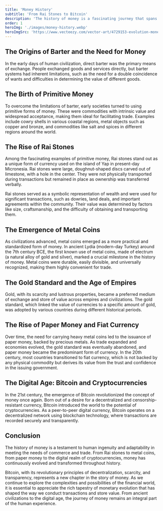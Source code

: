 ```yaml
---
title: 'Money History'
subtitle: 'From Rai Stones to Bitcoin'
description: 'The history of money is a fascinating journey that spans across time and civilizations, reflecting the evolution of human societies and their economic needs. From ancient barter systems to the digital age of cryptocurrencies, the concept of money has constantly adapted to the changing dynamics of trade and commerce. In this exploration of "Money History," we delve into the intriguing origins of money and how it has evolved over the ages, including the unique case of Rai stones, to its current manifestation as the revolutionary digital currency - Bitcoin.'
order: 1
heroImg: './images/money-history.webp'
heroImgSrc: 'https://www.vecteezy.com/vector-art/4729153-evolution-money-infographic (fixed it)'
---
```


## The Origins of Barter and the Need for Money

In the early days of human civilization, direct barter was the primary means of exchange. People exchanged goods and services directly, but barter systems had inherent limitations, such as the need for a double coincidence of wants and difficulties in determining the value of different goods.

## The Birth of Primitive Money

To overcome the limitations of barter, early societies turned to using primitive forms of money. These were commodities with intrinsic value and widespread acceptance, making them ideal for facilitating trade. Examples include cowry shells in various coastal regions, metal objects such as copper and bronze, and commodities like salt and spices in different regions around the world.

## The Rise of Rai Stones

Among the fascinating examples of primitive money, Rai stones stand out as a unique form of currency used on the island of Yap in present-day Micronesia. Rai stones were large, doughnut-shaped discs carved out of limestone, with a hole in the center. They were not physically transported during transactions but remained in place as ownership was transferred verbally.

Rai stones served as a symbolic representation of wealth and were used for significant transactions, such as dowries, land deals, and important agreements within the community. Their value was determined by factors like size, craftsmanship, and the difficulty of obtaining and transporting them.

## The Emergence of Metal Coins

As civilizations advanced, metal coins emerged as a more practical and standardized form of money. In ancient Lydia (modern-day Turkey) around the 7th century BCE, the first known use of metal coins, made of electrum (a natural alloy of gold and silver), marked a crucial milestone in the history of money. Metal coins were durable, easily divisible, and universally recognized, making them highly convenient for trade.

## The Gold Standard and the Age of Empires

Gold, with its scarcity and lustrous properties, became a preferred medium of exchange and store of value across empires and civilizations. The gold standard, which linked the value of currencies to a specific amount of gold, was adopted by various countries during different historical periods.

## The Rise of Paper Money and Fiat Currency

Over time, the need for carrying heavy metal coins led to the issuance of paper money, backed by precious metals. As trade expanded and economies evolved, the gold standard was eventually abandoned, and paper money became the predominant form of currency. In the 20th century, most countries transitioned to fiat currency, which is not backed by any physical commodity but derives its value from the trust and confidence in the issuing government.

## The Digital Age: Bitcoin and Cryptocurrencies

In the 21st century, the emergence of Bitcoin revolutionized the concept of money once again. Born out of a desire for a decentralized and censorship-resistant currency, Bitcoin introduced the world to the potential of cryptocurrencies. As a peer-to-peer digital currency, Bitcoin operates on a decentralized network using blockchain technology, where transactions are recorded securely and transparently.

## Conclusion

The history of money is a testament to human ingenuity and adaptability in meeting the needs of commerce and trade. From Rai stones to metal coins, from paper money to the digital realm of cryptocurrencies, money has continuously evolved and transformed throughout history.

Bitcoin, with its revolutionary principles of decentralization, scarcity, and transparency, represents a new chapter in the story of money. As we continue to explore the complexities and possibilities of the financial world, it is essential to appreciate the rich tapestry of monetary evolution that has shaped the way we conduct transactions and store value. From ancient civilizations to the digital age, the journey of money remains an integral part of the human experience.
